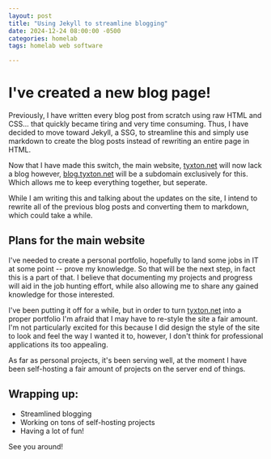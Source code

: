 ```yaml
---
layout: post
title: "Using Jekyll to streamline blogging"
date: 2024-12-24 08:00:00 -0500
categories: homelab
tags: homelab web software

---
```


# I've created a new blog page!

Previously, I have written every blog post from scratch using raw HTML and CSS... that quickly became tiring and very time consuming. Thus, I have decided to move toward Jekyll, a SSG, to streamline this and simply use markdown to create the blog posts instead of rewriting an entire page in HTML.

Now that I have made this switch, the main website, [tyxton.net](https://www.tyxton.net) will now lack a blog however, [blog.tyxton.net](https://blog.tyxton.net) will be a subdomain exclusively for this. Which allows me to keep everything together, but seperate.

While I am writing this and talking about the updates on the site, I intend to rewrite all of the previous blog posts and converting them to markdown, which could take a while.

## Plans for the main website

I've needed to create a personal portfolio, hopefully to land some jobs in IT at some point -- prove my knowledge. So that will be the next step, in fact this is a part of that. I believe that documenting my projects and progress will aid in the job hunting effort, while also allowing me to share any gained knowledge for those interested.

I've been putting it off for a while, but in order to turn [tyxton.net](https://www.tyxton.net) into a proper portfolio I'm afraid that I may have to re-style the site a fair amount. I'm not particularly excited for this because I did design the style of the site to look and feel the way I wanted it to, however, I don't think for professional applications its too appealing. 

As far as personal projects, it's been serving well, at the moment I have been self-hosting a fair amount of projects on the server end of things.


## Wrapping up:
- Streamlined blogging
- Working on tons of self-hosting projects
- Having a lot of fun!

See you around!
